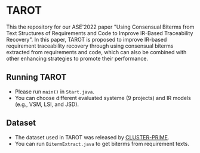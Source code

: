 # TAROT
This the repository for our ASE'2022 paper "Using Consensual Biterms from Text Structures of Requirements
and Code to Improve IR-Based Traceability Recovery".
In this paper, TAROT is proposed to improve IR-based requirement traceability recovery through using consensual biterms extracted from requirements and code, 
which can also be combined with other enhancing strategies to promote their performance.

## Running TAROT
 * Please run `main()` in `Start.java`. 
 * You can choose different evaluated systeme (9 projects) and IR models (e.g., VSM, LSI, and JSD).

## Dataset 
* The dataset used in TAROT was released by [CLUSTER-PRIME](https://github.com/huiAlex/CLUSTER-PRIME).
* You can run `BitermExtract.java` to get biterms from requirement texts.
